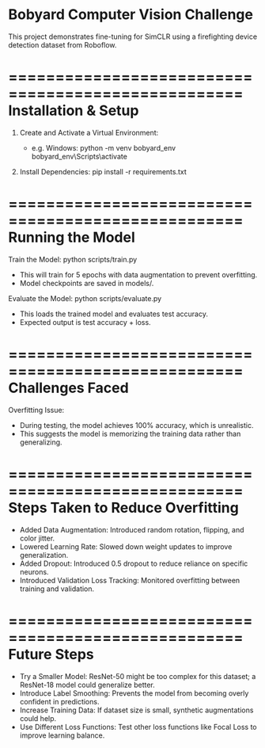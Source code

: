 Bobyard Computer Vision Challenge
===================================================
This project demonstrates fine-tuning for SimCLR using a firefighting device detection dataset from Roboflow.

===================================================
Installation & Setup
===================================================
1. Create and Activate a Virtual Environment:
   - e.g. Windows:
     python -m venv bobyard_env
     bobyard_env\Scripts\activate

2. Install Dependencies:
     pip install -r requirements.txt

===================================================
Running the Model
===================================================
Train the Model:
     python scripts/train.py
   - This will train for 5 epochs with data augmentation to prevent overfitting.
   - Model checkpoints are saved in models/.

Evaluate the Model:
     python scripts/evaluate.py
   - This loads the trained model and evaluates test accuracy.
   - Expected output is test accuracy + loss.

===================================================
Challenges Faced
===================================================
Overfitting Issue:
- During testing, the model achieves 100% accuracy, which is unrealistic.
- This suggests the model is memorizing the training data rather than generalizing.

===================================================
Steps Taken to Reduce Overfitting
===================================================
- Added Data Augmentation: Introduced random rotation, flipping, and color jitter.
- Lowered Learning Rate: Slowed down weight updates to improve generalization.
- Added Dropout: Introduced 0.5 dropout to reduce reliance on specific neurons.
- Introduced Validation Loss Tracking: Monitored overfitting between training and validation.

===================================================
Future Steps
===================================================
- Try a Smaller Model: ResNet-50 might be too complex for this dataset; a ResNet-18 model could generalize better.
- Introduce Label Smoothing: Prevents the model from becoming overly confident in predictions.
- Increase Training Data: If dataset size is small, synthetic augmentations could help.
- Use Different Loss Functions: Test other loss functions like Focal Loss to improve learning balance.
